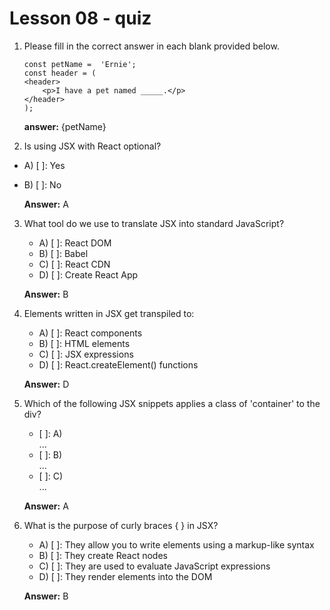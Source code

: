# Lesson 08 - quiz

1. Please fill in the correct answer in each blank provided below.

    ```
    const petName =  'Ernie';
    const header = (
    <header>
        <p>I have a pet named _____.</p>
    </header>
    );
    ```

    **answer:** {petName}


2. Is using JSX with React optional?
 - A) [ ]: Yes
 - B) [ ]: No

    **Answer:** A

3. What tool do we use to translate JSX into standard JavaScript?
    - A) [ ]: React DOM
    - B) [ ]: Babel
    - C) [ ]: React CDN
    - D) [ ]: Create React App

    **Answer:** B

4. Elements written in JSX get transpiled to:
    - A) [ ]: React components
    - B) [ ]: HTML elements
    - C) [ ]: JSX expressions
    - D) [ ]: React.createElement() functions


    **Answer:** D

5. Which of the following JSX snippets applies a class of 'container' to the div?
    - [ ]: A) <div className="container">...</div>
    - [ ]: B) <div class="container">...</div>
    - [ ]: C) <div class-Name="container">...</div>

    **Answer:** A


6. What is the purpose of curly braces { } in JSX?

    - A) [ ]: They allow you to write elements using a markup-like syntax
    - B) [ ]: They create React nodes
    - C) [ ]: They are used to evaluate JavaScript expressions
    - D) [ ]: They render elements into the DOM


    **Answer:** B